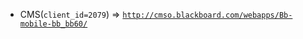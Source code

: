  - CMS(`client_id=2079`) => [`http://cmso.blackboard.com/webapps/Bb-mobile-bb_bb60/`](http://cmso.blackboard.com/webapps/Bb-mobile-bb_bb60/)
